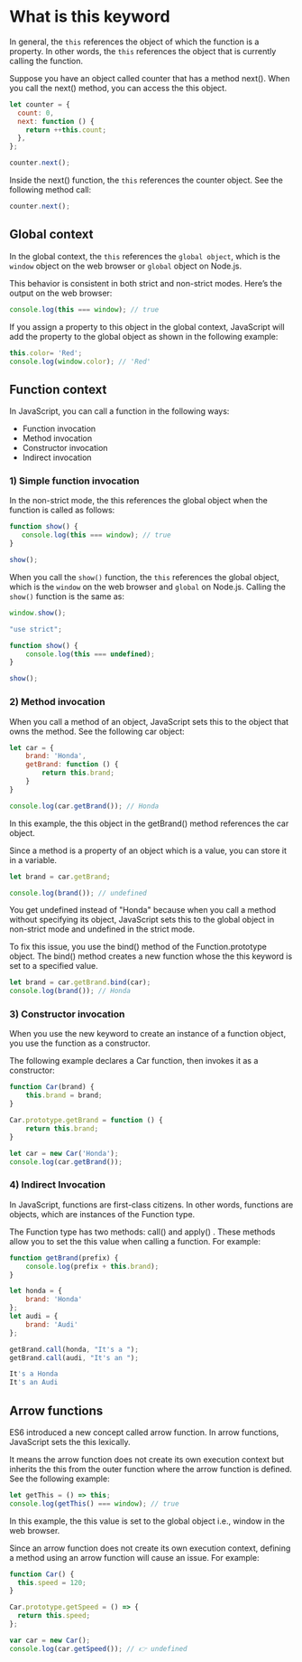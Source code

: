 # What is this keyword
In general, the `this` references the object of which the function is a property. In other words, the `this` references the object that is currently calling the function.

Suppose you have an object called counter that has a method next(). When you call the next() method, you can access the this object.
```javascript
let counter = {
  count: 0,
  next: function () {
    return ++this.count;
  },
};

counter.next();
```

Inside the next() function, the `this` references the counter object. See the following method call:
```javascript
counter.next();
```

## Global context
In the global context, the `this` references the `global object`, which is the `window` object on the web browser or `global` object on Node.js.

This behavior is consistent in both strict and non-strict modes. Here’s the output on the web browser:
```javascript
console.log(this === window); // true
```
If you assign a property to this object in the global context, JavaScript will add the property to the global object as shown in the following example:
```javascript
this.color= 'Red';
console.log(window.color); // 'Red'
```

## Function context
In JavaScript, you can call a function in the following ways:
* Function invocation
* Method invocation
* Constructor invocation
* Indirect invocation

### 1) Simple function invocation

In the non-strict mode, the this references the global object when the function is called as follows:
```javascript
function show() {
   console.log(this === window); // true
}

show();
```

When you call the `show()` function, the `this` references the global object, which is the `window` on the web browser and `global` on Node.js.
Calling the `show()` function is the same as:
```javascript
window.show();
```
```javascript
"use strict";

function show() {
    console.log(this === undefined);
}

show();
```

### 2) Method invocation

When you call a method of an object, JavaScript sets this to the object that owns the method. See the following car object:
```javascript
let car = {
    brand: 'Honda',
    getBrand: function () {
        return this.brand;
    }
}

console.log(car.getBrand()); // Honda
```

In this example, the this object in the getBrand() method references the car object.

Since a method is a property of an object which is a value, you can store it in a variable.
```javascript
let brand = car.getBrand;
```
```javascript
console.log(brand()); // undefined
```
You get undefined instead of "Honda" because when you call a method without specifying its object, JavaScript sets this to the global object in non-strict mode and undefined in the strict mode.

To fix this issue, you use the bind() method of the Function.prototype object. The bind() method creates a new function whose the this keyword is set to a specified value.

```javascript
let brand = car.getBrand.bind(car);
console.log(brand()); // Honda

```

### 3) Constructor invocation
When you use the new keyword to create an instance of a function object, you use the function as a constructor.

The following example declares a Car function, then invokes it as a constructor:

```javascript
function Car(brand) {
    this.brand = brand;
}

Car.prototype.getBrand = function () {
    return this.brand;
}

let car = new Car('Honda');
console.log(car.getBrand());
```

### 4) Indirect Invocation
In JavaScript, functions are first-class citizens. In other words, functions are objects, which are instances of the Function type.

The Function type has two methods: call() and apply() . These methods allow you to set the this value when calling a function. For example:

```javascript
function getBrand(prefix) {
    console.log(prefix + this.brand);
}

let honda = {
    brand: 'Honda'
};
let audi = {
    brand: 'Audi'
};

getBrand.call(honda, "It's a ");
getBrand.call(audi, "It's an ");
```

```javascript
It's a Honda
It's an Audi
```

## Arrow functions
ES6 introduced a new concept called arrow function. In arrow functions, JavaScript sets the this lexically.

It means the arrow function does not create its own execution context but inherits the this from the outer function where the arrow function is defined. See the following example:

```javascript
let getThis = () => this;
console.log(getThis() === window); // true
```
In this example, the this value is set to the global object i.e., window in the web browser.

Since an arrow function does not create its own execution context, defining a method using an arrow function will cause an issue. For example:
```javascript
function Car() {
  this.speed = 120;
}

Car.prototype.getSpeed = () => {
  return this.speed;
};

var car = new Car();
console.log(car.getSpeed()); // 👉 undefined
```


